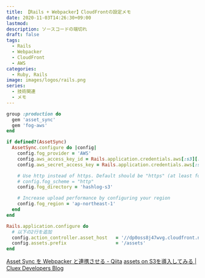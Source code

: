```yaml
---
title: 【Rails + Webpacker】CloudFrontの設定メモ
date: 2020-11-03T14:26:30+09:00
lastmod: 
description: ソースコードの端切れ
draft: false
tags:
  - Rails
  - Webpacker
  - CloudFront
  - AWS
categories:
  - Ruby, Rails
image: images/logos/rails.png
series:
  - 技術関連
  - メモ
---
```



```rb:Gemfile..rb
group :production do
  gem 'asset_sync'
  gem 'fog-aws'
end
```

```rb:config/initializers/asset_sync.rb
if defined?(AssetSync)
  AssetSync.configure do |config|
    config.fog_provider = 'AWS'
    config.aws_access_key_id = Rails.application.credentials.aws[:s3][:access_key_id]
    config.aws_secret_access_key = Rails.application.credentials.aws[:s3][:secret_access_key]

    # Use http instead of https. Default should be "https" (at least for fog-aws)
    # config.fog_scheme = "http"
    config.fog_directory = 'hashlog-s3'

    # Increase upload performance by configuring your region
    config.fog_region = 'ap-northeast-1'
  end
end
```

```rb:config/environments/production.rb
Rails.application.configure do
  # 以下の2行を追加
  config.action_controller.asset_host   = '//dp0oss8j47wvg.cloudfront.net'
  config.assets.prefix                  = '/assets'
end
```

[Asset Sync を Webpacker と連携させる \- Qiita](https://qiita.com/cohakim/items/82c9f299edecf66f1a63)
[assets on S3を導入してみる \| Cluex Developers Blog](https://www.wantedly.com/companies/clueit/post_articles/43308)
